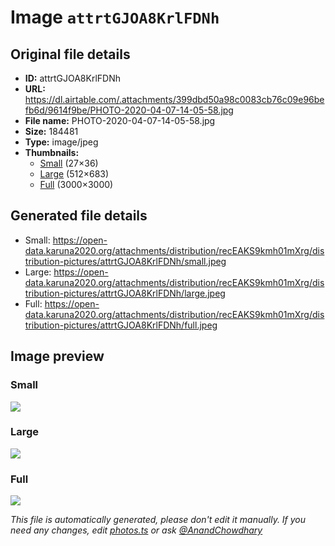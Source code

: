 # Image `attrtGJOA8KrlFDNh`

## Original file details

- **ID:** attrtGJOA8KrlFDNh
- **URL:** https://dl.airtable.com/.attachments/399dbd50a98c0083cb76c09e96befb6d/9614f9be/PHOTO-2020-04-07-14-05-58.jpg
- **File name:** PHOTO-2020-04-07-14-05-58.jpg
- **Size:** 184481
- **Type:** image/jpeg
- **Thumbnails:**
  - [Small](https://dl.airtable.com/.attachmentThumbnails/860bd93a208a94394767f0e251180349/2077b31b) (27×36)
  - [Large](https://dl.airtable.com/.attachmentThumbnails/baadb4b18bc5b3074e9a1c3b3ce82886/15303a58) (512×683)
  - [Full](https://dl.airtable.com/.attachmentThumbnails/21d3da2844a9e57b4414bd09fdf17d64/178c9e6b) (3000×3000)

## Generated file details

- Small: https://open-data.karuna2020.org/attachments/distribution/recEAKS9kmh01mXrg/distribution-pictures/attrtGJOA8KrlFDNh/small.jpeg
- Large: https://open-data.karuna2020.org/attachments/distribution/recEAKS9kmh01mXrg/distribution-pictures/attrtGJOA8KrlFDNh/large.jpeg
- Full: https://open-data.karuna2020.org/attachments/distribution/recEAKS9kmh01mXrg/distribution-pictures/attrtGJOA8KrlFDNh/full.jpeg

## Image preview

### Small

![](https://open-data.karuna2020.org/attachments/distribution/recEAKS9kmh01mXrg/distribution-pictures/attrtGJOA8KrlFDNh/small.jpeg)

### Large

![](https://open-data.karuna2020.org/attachments/distribution/recEAKS9kmh01mXrg/distribution-pictures/attrtGJOA8KrlFDNh/large.jpeg)

### Full

![](https://open-data.karuna2020.org/attachments/distribution/recEAKS9kmh01mXrg/distribution-pictures/attrtGJOA8KrlFDNh/full.jpeg)

_This file is automatically generated, please don't edit it manually. If you need any changes, edit [photos.ts](/photos.ts) or ask [@AnandChowdhary](https://github.com/AnandChowdhary)_
